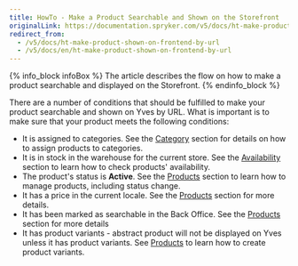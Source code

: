 ```yaml
---
title: HowTo - Make a Product Searchable and Shown on the Storefront
originalLink: https://documentation.spryker.com/v5/docs/ht-make-product-shown-on-frontend-by-url
redirect_from:
  - /v5/docs/ht-make-product-shown-on-frontend-by-url
  - /v5/docs/en/ht-make-product-shown-on-frontend-by-url
---
```


{% info_block infoBox %}
The article describes the flow on how to make a product searchable and displayed on the Storefront.
{% endinfo_block %}

There are a number of conditions that should be fulfilled to make your product searchable and shown on Yves by URL. What is important is to make sure that your product meets the following conditions:

* It is assigned to categories. See the [Category](https://documentation.spryker.com/docs/en/assigning-products-to-categories) section for details on how to assign products to categories.
* It is in stock in the warehouse for the current store. See the [Availability](https://documentation.spryker.com/docs/en/managing-products-availability) section to learn how to check products' availability.
* The product's status is **Active**. See the [Products](https://documentation.spryker.com/docs/en/managing-products#activating-a-product) section to learn how to manage products, including status change.
* It has a price in the current locale. See the [Products](https://documentation.spryker.com/docs/en/managing-products) section for more details.
* It has been marked as searchable in the Back Office. See the [Products](https://documentation.spryker.com/docs/en/concrete-product-reference-information) section for more details
* It has product variants - abstract product will not be displayed on Yves unless it has product variants. See [Products](https://documentation.spryker.com/docs/en/creating-a-product-variant) to learn how to create product variants.
